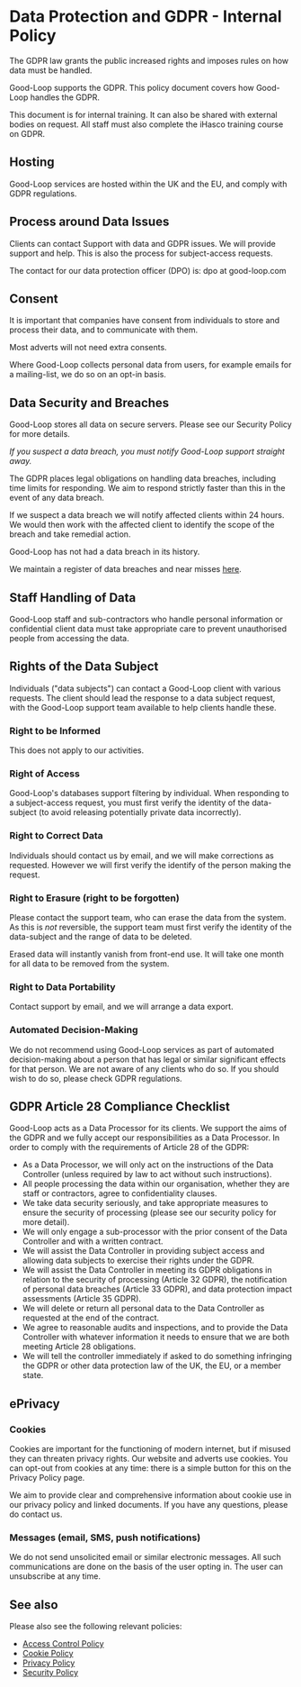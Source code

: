 # Data Protection and GDPR - Internal Policy

The GDPR law grants the public increased rights and imposes rules on how data must be handled.

Good-Loop supports the GDPR. This policy document covers how Good-Loop handles the GDPR.

This document is for internal training. It can also be shared with external bodies on request.
All staff must also complete the iHasco training course on GDPR.

## Hosting

Good-Loop services are hosted within the UK and the EU, and comply with GDPR regulations.

## Process around Data Issues

Clients can contact Support with data and GDPR issues. We will provide support and help.
This is also the process for subject-access requests.

The contact for our data protection officer (DPO) is:
<span class='email' data-name='dpo' data-domain='good-loop.com'>dpo at good-loop.com</span>

## Consent

It is important that companies have consent from individuals to store and process their data, and to communicate with them.

Most adverts will not need extra consents.

Where Good-Loop collects personal data from users, for example emails for a mailing-list, we do so on an opt-in basis.

## Data Security and Breaches

Good-Loop stores all data on secure servers. Please see our Security Policy for more details.

_If you suspect a data breach, you must notify Good-Loop support straight away._

The GDPR places legal obligations on handling data breaches, including time limits for responding. We aim to respond strictly faster than this in the event of any data breach.

If we suspect a data breach we will notify affected clients within 24 hours.
We would then work with the affected client to identify the scope of the breach and take remedial action.

Good-Loop has not had a data breach in its history.

We maintain a register of data breaches and near misses [here](https://docs.google.com/spreadsheets/d/13HHz7489jiWO9a0eCZ1ldWjiNCqTfO4VKwbt2yPwzjc/).

## Staff Handling of Data

Good-Loop staff and sub-contractors who handle personal information or confidential client data must
take appropriate care to prevent unauthorised people from accessing the data.

## Rights of the Data Subject

Individuals ("data subjects") can contact a Good-Loop client with various requests.
The client should lead the response to a data subject request, with the Good-Loop support team available to help clients handle these.

### Right to be Informed

This does not apply to our activities.

### Right of Access

Good-Loop's databases support filtering by individual. When responding to a subject-access request, you must first verify the identity of the data-subject (to avoid releasing potentially private data incorrectly).

### Right to Correct Data

Individuals should contact us by email, and we will make corrections as requested. However we will first verify the identify of the person making the request.

### Right to Erasure (right to be forgotten)

Please contact the support team, who can erase the data from the system.
As this is _not_ reversible, the support team must first verify the identity of the data-subject and the range of data to be deleted.

Erased data will instantly vanish from front-end use. It will take one month for all data to be removed from the system.

### Right to Data Portability

Contact support by email, and we will arrange a data export.

### Automated Decision-Making

We do not recommend using Good-Loop services as part of automated decision-making about a person that has legal or similar significant effects for that person.
We are not aware of any clients who do so. If you should wish to do so, please check GDPR regulations.

## GDPR Article 28 Compliance Checklist

Good-Loop acts as a Data Processor for its clients. We support the aims of the GDPR and we fully accept our responsibilities as a Data Processor.
In order to comply with the requirements of Article 28 of the GDPR:

- As a Data Processor, we will only act on the instructions of the Data Controller (unless required by law to act without such instructions).
- All people processing the data within our organisation, whether they are staff or contractors, agree to confidentiality clauses.
- We take data security seriously, and take appropriate measures to ensure the security of processing (please see our security policy for more detail).
- We will only engage a sub-processor with the prior consent of the Data Controller and with a written contract.
- We will assist the Data Controller in providing subject access and allowing data subjects to exercise their rights under the GDPR.
- We will assist the Data Controller in meeting its GDPR obligations in relation to the security of processing (Article 32 GDPR),
  the notification of personal data breaches (Article 33 GDPR), and data protection impact assessments (Article 35 GDPR).
- We will delete or return all personal data to the Data Controller as requested at the end of the contract.
- We agree to reasonable audits and inspections, and to provide the Data Controller with whatever information it needs to ensure that we are both meeting Article 28 obligations.
- We will tell the controller immediately if asked to do something infringing the GDPR or other data protection law of the UK, the EU, or a member state.

## ePrivacy

### Cookies

Cookies are important for the functioning of modern internet, but if misused they can threaten privacy rights.
Our website and adverts use cookies. You can opt-out from cookies at any time: there is a simple button for this on the Privacy Policy page.

We aim to provide clear and comprehensive information about cookie use in our privacy policy and linked documents.
If you have any questions, please do contact us.

### Messages (email, SMS, push notifications)

We do not send unsolicited email or similar electronic messages. All such communications are done on the basis of the user opting in.
The user can unsubscribe at any time.

## See also

Please also see the following relevant policies:

- [Access Control Policy](./access-control-policy.md)
- [Cookie Policy](./cookie-policy.md)
- [Privacy Policy](./privacy-policy.md)
- [Security Policy](./security.md)
